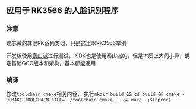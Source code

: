 ## 应用于 RK3566 的人脸识别程序

### 注意

瑞芯微的其他RK系列类似，只是这里以RK3566举例

开发板使用[泰山派](https://wiki.lckfb.com/zh-hans/tspi-rk3566/)进行测试，
SDK也是使用泰山派的，但是本质上大同小异，确定基础GCC版本和架构，基本都能通用

### 编译

修改`toolchain.cmake`相关内容，
执行`mkdir build && cd build && cmake -DCMAKE_TOOLCHAIN_FILE=../toolchain.cmake .. && make -j$(nproc)`